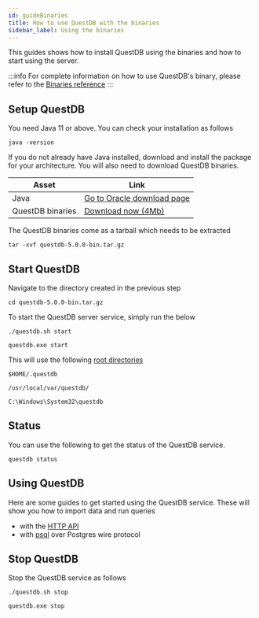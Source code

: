 ```yaml
---
id: guideBinaries
title: How to use QuestDB with the binaries
sidebar_label: Using the binaries
---
```



This guides shows how to install QuestDB using the binaries and how to start using the server.

:::info
For complete information on how to use QuestDB's binary, please refer to the [Binaries reference](binariesReference.md)
:::

## Setup QuestDB

You need Java 11 or above. You can check your installation as follows
```shell script title="Check Java version"
java -version
```



If you do not already have Java installed, download and install the package for your architecture. You will also need to download 
QuestDB binaries.

| Asset | Link |
|---|---|
| Java | <a href="https://www.oracle.com/technetwork/java/javase/downloads/jre8-downloads-2133155.html" target="_blank">Go to Oracle download page</a> |
| QuestDB binaries | <a href="https://github.com/questdb/questdb/releases/download/5.0.0/questdb-5.0.0-bin.tar.gz" target="_blank"> Download now (4Mb) </a> |

The QuestDB binaries come as a tarball which needs to be extracted
```shell script title="Extract the tarball"
tar -xvf questdb-5.0.0-bin.tar.gz
```


## Start QuestDB
Navigate to the directory created in the previous step
```shell script
cd questdb-5.0.0-bin.tar.gz
```

To start the QuestDB server service, simply run the below

```shell script title="Linux & MacOS"
./questdb.sh start
```

```shell script title="Windows"
questdb.exe start
```


This will use the following [root directories](rootDirectoryStructure.md)
```shell script title="Linux"
$HOME/.questdb
```

```shell script title="MacOS"
/usr/local/var/questdb/
```

```shell script title="Windows"
C:\Windows\System32\questdb
```
<!--END_DOCUSAURUS_CODE_TABS-->

## Status
You can use the following to get the status of the QuestDB service. 
```shell script title="Check status"
questdb status
```

## Using QuestDB
Here are some guides to get started using the QuestDB service. These will show you how to import data and run queries
- with the [HTTP API](guidePSQL.md)
- with [psql](guidePSQL.md) over Postgres wire protocol

## Stop QuestDB
Stop the QuestDB service as follows

```shell script title="Linux & MacOS"
./questdb.sh stop
```

```shell script title="Windows"
questdb.exe stop
```

